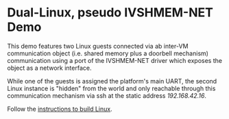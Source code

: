 # Dual-Linux, pseudo IVSHMEM-NET Demo

This demo features two Linux guests connected via ab inter-VM communication 
object (i.e. shared memory plus a doorbell mechanism) communication using a 
port of the IVSHMEM-NET driver which exposes the object as a network interface. 

While one of the guests is assigned the platform's main UART, the second Linux 
instance is "hidden" from the world and only reachable through this
communication mechanism via ssh at the static address *192.168.42.16*.

Follow the [instructions to build Linux](../../guests/linux/README.md).
